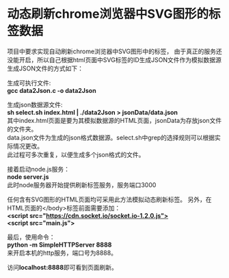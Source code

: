 # 动态刷新chrome浏览器中SVG图形的标签数据

  项目中要求实现自动刷新chrome浏览器中SVG图形中的标签，
  由于真正的服务还没能开启，所以自己根据html页面中SVG标签的ID生成JSON文件作为模拟数据源
  生成JSON文件的方式如下：
  
  生成可执行文件: <br />
  <b>gcc data2Json.c -o data2Json   </b><br />
  
  生成json数据源文件:</br>
  <b>sh select.sh index.html | ./data2Json > jsonData/data.json         </b><br />
  其中index.html页面是要为其模拟数据源的HTML页面，jsonData为存放json文件的文件夹。<br />
  data.json文件为生成的json格式数据源。select.sh中grep的选择规则可以根据实际情况更改。<br />
  此过程可多次重复，以便生成多个json格式的文件。<br />
  
  接着启动node.js服务：<br />
  <b>node server.js</b><br />
  此时node服务器开始提供刷新标签服务，服务端口3000<br />
  
  任何含有SVG图形的HTML页面均可采用此方法模拟动态刷新标签。
  另外，在HTML页面的\</body>标签前面需要添加：<br />
  <b>\<script src="https://cdn.socket.io/socket.io-1.2.0.js"></script></b><br />
  <b>\<script src="main.js"></script></b><br />
  
  最后，使用命令：<br />
  <b>python -m SimpleHTTPServer 8888</b><br />
  来开启本机的http服务，端口号为8888。<br />
  
  访问<b>localhost:8888</b>即可看到页面刷新。
  
  
